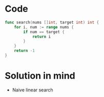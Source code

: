 Code
====

```go
func search(nums []int, target int) int {
	for i, num := range nums {
		if num == target {
			return i
		}
	}
	return -1
}
```

Solution in mind
================

-	Naive linear search
